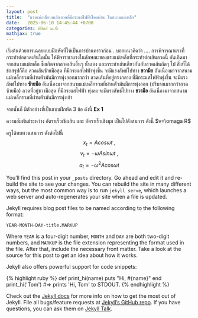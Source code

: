 ```yaml
---
layout: post
title:  "แรงแม่เหล็กบนเส้นลวดที่มีกระแสไฟฟ้าไหลผ่าน ในสนามแม่เหล็ก"
date:   2025-06-10 14:45:44 +0700
categories: ฟิสิกส์ ม.6
mathjax: true
---
```

เริ่มต้นด้วยการเฉลยแบบฝึกหัดที่ให้เป็นการบ้านคราวก่อน
.
บอกแนวคิดว่า .... การพิจารณาแรงที่กระทำต่อลวดเส้นใดนั้น ให้พิจารณาแรงในลักษณะของแรงแม่เหล็กที่กระทำต่อเส้นลวดนี้ อันเกิดมาจากสนามแม่เหล็ก ซึ่งเกิดจากลวดเส้นอื่นๆ นั้นเอง
และกระทำเช่นเดียวกันกับลวดเส้นถัดๆ ไป สิ่งที่ได้ข้อสรุปก็คือ 
ลวดเส้นซ้ายมือสุด ที่มีกระแสไฟฟ้าพุ่งขึ้น จะมีแรงลัพธ์ไปทาง **ขวามือ**  อันเนื่องมาจากสนามแม่เหล็กรวมที่ผ่านตัวมันมีการพุ่งออกมากกว่า
ลวดเส้นที่อยู่ตรงกลาง ที่มีกระแสไฟฟ้าพุ่งขึ้น จะมีแรงลัพธ์ไปทาง **ซ้ายมือ** อันเนื่องมาจากสนามแม่เหล็กรวมที่ผ่านตัวมันมีการพุ่งออก (ปริมาณมากกว่าลวดซ้ายมือ)
ลวดที่อยู่ขวามือสุด ที่มีกระแสไฟฟ้า พุ่งลง จะมีแรงลัพธ์ไปทาง **ขวามือ** อันเนื่องมาจากสนามแม่เหล็กรวมที่ผ่านตัวมันมีการพุ่งเข้า

จากนั้นก็ มีตัวอย่างที่เป็นแบบฝึกหัด 3 ข้อ ดังนี้
**Ex 1** 

ความสัมพันธ์ระหว่าง อัตราเร็วเชิงเส้น และ อัตราเร็วเชิงมุม เป็นไปดังสมการ ดังนี้
$v=\omaga R$ 

ครูได้ทบทวนสมการ ดังต่อไปนี้ 
$$x_t=Acos\omega t \ ,$$
$$v_t=-\omega Asin\omega t \ ,$$
$$a_t=-\omega ^2 Acos \omega t $$
 
You’ll find this post in your `_posts` directory. Go ahead and edit it and re-build the site to see your changes. You can rebuild the site in many different ways, but the most common way is to run `jekyll serve`, which launches a web server and auto-regenerates your site when a file is updated.

Jekyll requires blog post files to be named according to the following format:

`YEAR-MONTH-DAY-title.MARKUP`

Where `YEAR` is a four-digit number, `MONTH` and `DAY` are both two-digit numbers, and `MARKUP` is the file extension representing the format used in the file. After that, include the necessary front matter. Take a look at the source for this post to get an idea about how it works.

Jekyll also offers powerful support for code snippets:

{% highlight ruby %}
def print_hi(name)
  puts "Hi, #{name}"
end
print_hi('Tom')
#=> prints 'Hi, Tom' to STDOUT.
{% endhighlight %}

Check out the [Jekyll docs][jekyll-docs] for more info on how to get the most out of Jekyll. File all bugs/feature requests at [Jekyll’s GitHub repo][jekyll-gh]. If you have questions, you can ask them on [Jekyll Talk][jekyll-talk].

[jekyll-docs]: https://jekyllrb.com/docs/home
[jekyll-gh]:   https://github.com/jekyll/jekyll
[jekyll-talk]: https://talk.jekyllrb.com/
